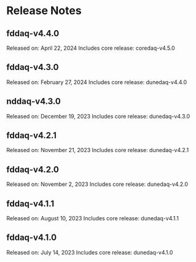# Release Notes

## fddaq-v4.4.0

Released on: April 22, 2024
Includes core release: coredaq-v4.5.0

## fddaq-v4.3.0

Released on: February 27, 2024
Includes core release: dunedaq-v4.4.0

## nddaq-v4.3.0

Released on: December 19, 2023
Includes core release: dunedaq-v4.3.0

## fddaq-v4.2.1 

Released on: November 21, 2023
Includes core release: dunedaq-v4.2.1

## fddaq-v4.2.0

Released on: November 2, 2023
Includes core release: dunedaq-v4.2.0

## fddaq-v4.1.1

Released on: August 10, 2023
Includes core release: dunedaq-v4.1.1

## fddaq-v4.1.0

Released on: July 14, 2023
Includes core release: dunedaq-v4.1.0




